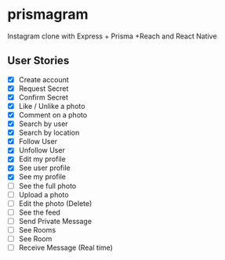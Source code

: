 # prismagram

Instagram clone with Express + Prisma +Reach and React Native

## User Stories

- [x] Create account
- [x] Request Secret
- [x] Confirm Secret
- [x] Like / Unlike a photo
- [x] Comment on a photo
- [x] Search by user
- [x] Search by location
- [x] Follow User
- [x] Unfollow User
- [x] Edit my profile
- [x] See user profile
- [x] See my profile
- [ ] See the full photo
- [ ] Upload a photo
- [ ] Edit the photo (Delete)
- [ ] See the feed
- [ ] Send Private Message
- [ ] See Rooms
- [ ] See Room
- [ ] Receive Message (Real time)
